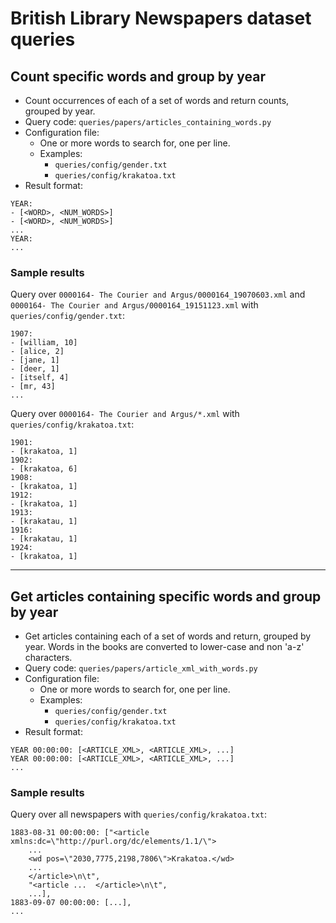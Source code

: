 # British Library Newspapers dataset queries

## Count specific words and group by year

* Count occurrences of each of a set of words and return counts, grouped by year. 
* Query code: `queries/papers/articles_containing_words.py`
* Configuration file: 
  - One or more words to search for, one per line.
  - Examples:
    - `queries/config/gender.txt`
    - `queries/config/krakatoa.txt`
* Result format:

```
YEAR:
- [<WORD>, <NUM_WORDS>]
- [<WORD>, <NUM_WORDS>]
...
YEAR:
...
```

### Sample results

Query over `0000164- The Courier and Argus/0000164_19070603.xml` and `0000164- The Courier and Argus/0000164_19151123.xml` with `queries/config/gender.txt`:

```
1907:
- [william, 10]
- [alice, 2]
- [jane, 1]
- [deer, 1]
- [itself, 4]
- [mr, 43]
...
```

Query over `0000164- The Courier and Argus/*.xml` with `queries/config/krakatoa.txt`:

```
1901:
- [krakatoa, 1]
1902:
- [krakatoa, 6]
1908:
- [krakatoa, 1]
1912:
- [krakatoa, 1]
1913:
- [krakatau, 1]
1916:
- [krakatau, 1]
1924:
- [krakatoa, 1]
```

---

## Get articles containing specific words and group by year

* Get articles containing each of a set of words and return, grouped by year. Words in the books are converted to lower-case and non 'a-z' characters.
* Query code: `queries/papers/article_xml_with_words.py`
* Configuration file: 
  - One or more words to search for, one per line.
  - Examples:
    - `queries/config/gender.txt`
    - `queries/config/krakatoa.txt`
* Result format:

```
YEAR 00:00:00: [<ARTICLE_XML>, <ARTICLE_XML>, ...]
YEAR 00:00:00: [<ARTICLE_XML>, <ARTICLE_XML>, ...]
...
```

### Sample results

Query over all newspapers with `queries/config/krakatoa.txt`:

```
1883-08-31 00:00:00: ["<article xmlns:dc=\"http://purl.org/dc/elements/1.1/\">
    ...
    <wd pos=\"2030,7775,2198,7806\">Krakatoa.</wd>
    ...
    </article>\n\t",
    "<article ...  </article>\n\t",
    ...],
1883-09-07 00:00:00: [...],
...
```
